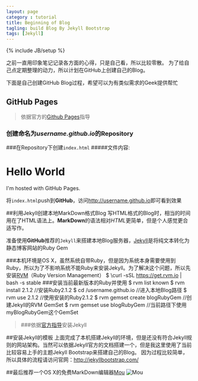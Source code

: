 ```yaml
---
layout: page
category : tutorial
title: Beginning of Blog
tagling: build Blog By Jekyll Bootstrap
tags: [Jekyll]
---
```

{% include JB/setup %}



之前一直用印象笔记记录各方面的心得，只是自己看，所以比较零散。
为了给自己点定期整理的动力，所以计划在GitHub上创建自己的Blog。

下面是自己创建GitHub Blog过程，希望可以为有类似需求的Geek提供帮忙

## GitHub Pages
    

>依据官方的[Github Pages](https://pages.github.com/)指导

### 创建命名为*username.github.io*的Repository
    

###在Repository下创建`index.html`
#####文件内容:
	<!DOCTYP html>
    <html>
    	<body>
    		<h1>Hello World</h1>
    	    <p>I'm hosted with GitHub Pages.</p>
    	</body>
    </html>
    
将`index.html`push到**GitHub**，访问<http://username.github.io>即可看到效果

##利用Jekyll创建本地MarkDown格式Blog
写HTML格式的Blog时，相当的时间用在了HTML语法上。**MarkDown**的语法相对*HTML*更简单，但是个人感觉更合适写作。

准备使用**GitHub**推荐的`Jekyll`来搭建本地Blog服务器，[Jekyll](http://jekyllcn.com/)是将纯文本转化为静态博客网站的Ruby Gem

###本机环境是OS X，虽然系统自带Ruby，但是因为系统本身需要使用到Ruby，所以为了不影响系统不能Ruby来安装Jekyll。为了解决这个问题，所以先安装[RVM](https://rvm.io/)（Ruby Version Management）
    $ \curl -sSL https://get.rvm.io | bash -s stable
###安装当前最新版本的Ruby并使用
    $ rvm list known
    $ rvm install 2.1.2          //安装Ruby2.1.2
    $ cd /username.github.io     //进入本地Blog路径
    $ rvm use 2.1.2              //使用安装的Ruby2.1.2
    $ rvm gemset create blogRubyGem //创建Jekyll的RVM GemSet
    $ rvm gemset use blogRubyGem //当前路径下使用myBlogRubyGem这个GemSet
    
>###依据[官方指导](官方指导)安装Jekyll


##安装Jekyll的模板
上面完成了本机搭建Jekyll的环境，但是还没有符合Jekyll规则的网站架构。当然可以依据Jekyll官方的文档搭建一个，但是我这里使用了当前比较容易上手的主题Jekyll Bootstrap来搭建自己的Blog。
因为过程比较简单，所以具体的流程请访问官网：<http://jekyllbootstrap.com/>

##最后推荐一个OS X的免费MarkDown编辑器[Mou](http://mouapp.com/)
![Mou](http://25.io/mou/img/mou_512x512@2x.png)
    
   
	
	